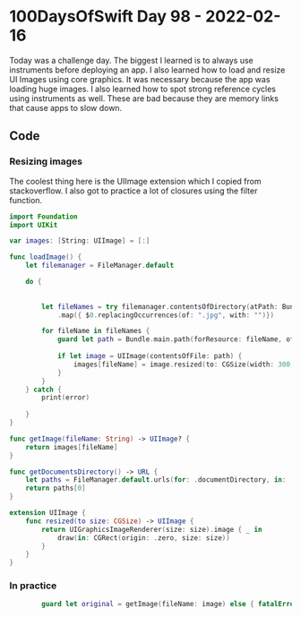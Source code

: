 # 100DaysOfSwift Day 98 - 2022-02-16

Today was a challenge day.  The biggest I learned is to always use instruments before deploying an app.  I also learned how to load and resize UI Images using core graphics.  It was necessary because the app was loading huge images.  I also learned how to spot strong reference cycles using instruments as well.  These are bad because they are memory links that cause apps to slow down.

## Code

### Resizing images

The coolest thing here is the UIImage extension which I copied from stackoverflow.  I also got to practice a lot of closures using the filter function.


```swift
import Foundation
import UIKit

var images: [String: UIImage] = [:]

func loadImage() {
    let filemanager = FileManager.default

    do {
        
        
        let fileNames = try filemanager.contentsOfDirectory(atPath: Bundle.main.resourceURL?.path ?? "" + "/Supporting Files/Content").filter { $0.contains(".jpg")  && $0.contains("Thumb")  && !$0.contains("@") }
            .map({ $0.replacingOccurrences(of: ".jpg", with: "")})

        for fileName in fileNames {
            guard let path = Bundle.main.path(forResource: fileName, ofType: "jpg") else { continue }
            
            if let image = UIImage(contentsOfFile: path) {
                images[fileName] = image.resized(to: CGSize(width: 300, height: 300))
            }
        }
    } catch {
        print(error)
        
    }
}

func getImage(fileName: String) -> UIImage? {
    return images[fileName]
}

func getDocumentsDirectory() -> URL {
    let paths = FileManager.default.urls(for: .documentDirectory, in: .userDomainMask)
    return paths[0]
}

extension UIImage {
    func resized(to size: CGSize) -> UIImage {
        return UIGraphicsImageRenderer(size: size).image { _ in
            draw(in: CGRect(origin: .zero, size: size))
        }
    }
}
```

### In practice

```swift
        guard let original = getImage(fileName: image) else { fatalError("No Image Found!")}
```
